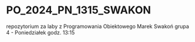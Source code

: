 # PO_2024_PN_1315_SWAKON
repozytorium za laby z Programowania Obiektowego
Marek Swakoń
grupa 4 - Poniedziałek godz. 13:15
